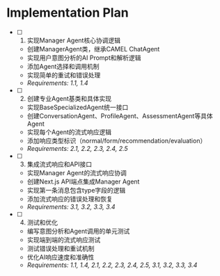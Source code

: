 # Implementation Plan

- [ ] 1. 实现Manager Agent核心协调逻辑
  - 创建ManagerAgent类，继承CAMEL ChatAgent
  - 实现用户意图分析的AI Prompt和解析逻辑
  - 添加Agent选择和调用机制
  - 实现简单的重试和错误处理
  - _Requirements: 1.1, 1.4_

- [ ] 2. 创建专业Agent基类和具体实现
  - 实现BaseSpecializedAgent统一接口
  - 创建ConversationAgent、ProfileAgent、AssessmentAgent等具体Agent
  - 实现每个Agent的流式响应逻辑
  - 添加响应类型标识（normal/form/recommendation/evaluation）
  - _Requirements: 2.1, 2.2, 2.3, 2.4, 2.5_

- [ ] 3. 集成流式响应和API接口
  - 实现Manager Agent的流式响应协调
  - 创建Next.js API端点集成Manager Agent
  - 实现第一条消息包含type字段的逻辑
  - 添加流式响应的错误处理和恢复
  - _Requirements: 3.1, 3.2, 3.3, 3.4_

- [ ] 4. 测试和优化
  - 编写意图分析和Agent调用的单元测试
  - 实现端到端的流式响应测试
  - 测试错误处理和重试机制
  - 优化AI响应速度和准确性
  - _Requirements: 1.1, 1.4, 2.1, 2.2, 2.3, 2.4, 2.5, 3.1, 3.2, 3.3, 3.4_